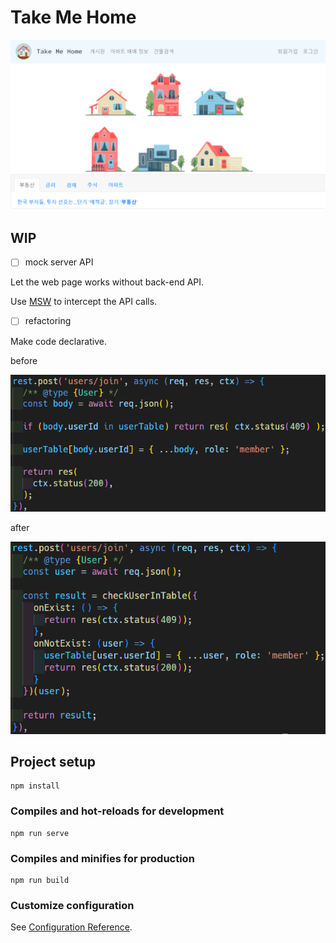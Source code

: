 # Take Me Home
![main-page](./docs/img/main-page.png)

## WIP

- [ ] mock server API

Let the web page works without back-end API.

Use [MSW](https://mswjs.io/) to intercept the API calls.

- [ ] refactoring

Make code declarative.

before

![before refactor](./docs/img/refactor-before.png)

after

![after refactor](./docs/img/refactor-after.png)

## Project setup
```
npm install
```

### Compiles and hot-reloads for development
```
npm run serve
```

### Compiles and minifies for production
```
npm run build
```

### Customize configuration
See [Configuration Reference](https://cli.vuejs.org/config/).
